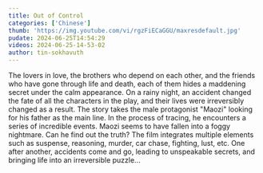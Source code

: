 ```yaml
---
title: Out of Control
categories: ['Chinese']
thumb: 'https://img.youtube.com/vi/rgzFiECaGGU/maxresdefault.jpg'
pudate: 2024-06-25T14:54:29
videos: 2024-06-25-14-53-02
author: tin-sokhavuth
---
```

The lovers in love, the brothers who depend on each other, and the friends who have gone through life and death, each of them hides a maddening secret under the calm appearance. On a rainy night, an accident changed the fate of all the characters in the play, and their lives were irreversibly changed as a result. The story takes the male protagonist "Maozi" looking for his father as the main line. In the process of tracing, he encounters a series of incredible events. Maozi seems to have fallen into a foggy nightmare. Can he find out the truth? The film integrates multiple elements such as suspense, reasoning, murder, car chase, fighting, lust, etc. One after another, accidents come and go, leading to unspeakable secrets, and bringing life into an irreversible puzzle...